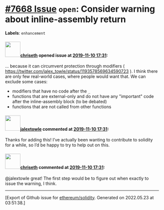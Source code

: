# [\#7668 Issue](https://github.com/ethereum/solidity/issues/7668) `open`: Consider warning about inline-assembly return
**Labels**: `enhancement`


#### <img src="https://avatars.githubusercontent.com/u/9073706?v=4" width="50">[chriseth](https://github.com/chriseth) opened issue at [2019-11-10 17:31](https://github.com/ethereum/solidity/issues/7668):

... because it can circumvent protection through modifiers ( https://twitter.com/jalex_towle/status/1193578569634590723 ). I think there are only few real-world cases, where people would want that. We can exclude some cases:
 - modifiers that have no code after the `_`
 - functions that are external-only and do not have any "important" code after the inline-assembly block (to be debated)
 - functions that are not called from other functions

#### <img src="https://avatars.githubusercontent.com/u/34827329?u=1139561e7bd359719ed9f81d5a0660343f1ad39a&v=4" width="50">[jalextowle](https://github.com/jalextowle) commented at [2019-11-10 17:31](https://github.com/ethereum/solidity/issues/7668#issuecomment-552215745):

Thanks for adding this! I’ve actually been wanting to contribute to solidity for a while, so I’d be happy to try to help out on this.

#### <img src="https://avatars.githubusercontent.com/u/9073706?v=4" width="50">[chriseth](https://github.com/chriseth) commented at [2019-11-10 17:31](https://github.com/ethereum/solidity/issues/7668#issuecomment-552367471):

@jalextowle great! The first step would be to figure out when exactly to issue the warning, I think.


-------------------------------------------------------------------------------



[Export of Github issue for [ethereum/solidity](https://github.com/ethereum/solidity). Generated on 2022.05.23 at 03:51:38.]
